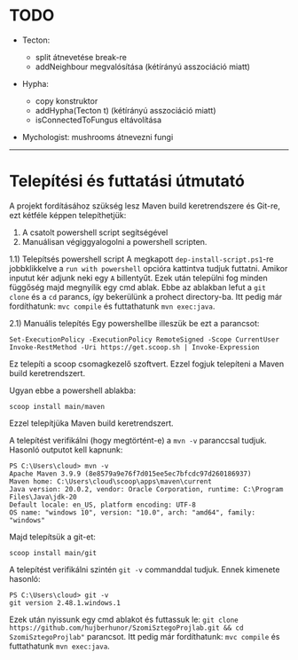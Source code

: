 # TODO
- Tecton:
  - split átnevetése break-re
  - addNeighbour megvalósítása (kétírányú asszociáció miatt)

- Hypha:
  - copy konstruktor
  - addHypha(Tecton t) (kétírányú asszociáció miatt)
  - isConnectedToFungus eltávolítása

- Mychologist: mushrooms átnevezni fungi 
---

# Telepítési és futtatási útmutató
A projekt fordításához szükség lesz Maven build keretrendszere és Git-re, ezt kétféle képpen telepíthetjük:
1) A csatolt powershell script segítségével
2) Manuálisan végiggyalogolni a powershell scripten.

1.1) Telepítsés powershell script
A megkapott `dep-install-script.ps1`-re jobbklikkelve a `run with powershell` opcióra kattintva tudjuk futtatni. 
Amikor inputut kér adjunk neki egy `A` billentyűt. Ezek után települni fog minden függőség majd megnyílik egy cmd ablak. 
Ebbe az ablakban lefut a `git clone` és a `cd` parancs, így bekerülünk a prohect directory-ba. 
Itt pedig már fordíthatunk: `mvc compile` és futtathatunk `mvn exec:java`. 

2.1) Manuális telepítés
Egy powershellbe illeszük be ezt a parancsot:
```
Set-ExecutionPolicy -ExecutionPolicy RemoteSigned -Scope CurrentUser
Invoke-RestMethod -Uri https://get.scoop.sh | Invoke-Expression
```
Ez telepíti a scoop csomagkezelő szoftvert.
Ezzel fogjuk telepíteni a Maven build keretrendszert.

Ugyan ebbe a powershell ablakba: 
```
scoop install main/maven
```
Ezzel telepítjüka Maven build keretrendszert. 

A telepítést verifikálni (hogy megtörtént-e) a `mvn -v` paranccsal tudjuk. 
Hasonló outputot kell kapnunk:
```
PS C:\Users\cloud> mvn -v
Apache Maven 3.9.9 (8e8579a9e76f7d015ee5ec7bfcdc97d260186937)
Maven home: C:\Users\cloud\scoop\apps\maven\current
Java version: 20.0.2, vendor: Oracle Corporation, runtime: C:\Program Files\Java\jdk-20
Default locale: en_US, platform encoding: UTF-8
OS name: "windows 10", version: "10.0", arch: "amd64", family: "windows"
```

Majd telepítsük a git-et:
```
scoop install main/git
```

A telepítést verifikálni szintén `git -v` commanddal tudjuk. 
Ennek kimenete hasonló:
```
PS C:\Users\cloud> git -v
git version 2.48.1.windows.1
```

Ezek után nyissunk egy cmd ablakot és futtassuk le:
`git clone https://github.com/hujberhunor/SzomiSztegoProjlab.git && cd SzomiSztegoProjlab"` parancsot. 
Itt pedig már fordíthatunk: `mvc compile` és futtathatunk `mvn exec:java`. 

